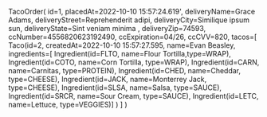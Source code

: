 TacoOrder(
    id=1, 
    placedAt=2022-10-10 15:57:24.619',
    deliveryName=Grace Adams, 
    deliveryStreet=Reprehenderit adipi, 
    deliveryCity=Similique ipsum sun, 
    deliveryState=Sint veniam minima , 
    deliveryZip=74593, 
    ccNumber=4556820623192490, 
    ccExpiration=04/26, 
    ccCVV=820, 
    tacos=[
    Taco(id=2, 
    createdAt=2022-10-10 15:57:27.595, 
    name=Evan Beasley, 
    ingredients=[
        Ingredient(id=FLTO, name=Flour Tortilla,type=WRAP), 
        Ingredient(id=COTO, name=Corn Tortilla, type=WRAP),
        Ingredient(id=CARN, name=Carnitas, type=PROTEIN),
        Ingredient(id=CHED, name=Cheddar, type=CHEESE),
        Ingredient(id=JACK, name=Monterrey Jack, type=CHEESE), 
        Ingredient(id=SLSA, name=Salsa, type=SAUCE),
        Ingredient(id=SRCR, name=Sour Cream, type=SAUCE),
        Ingredient(id=LETC, name=Lettuce, type=VEGGIES)]
)
]
)